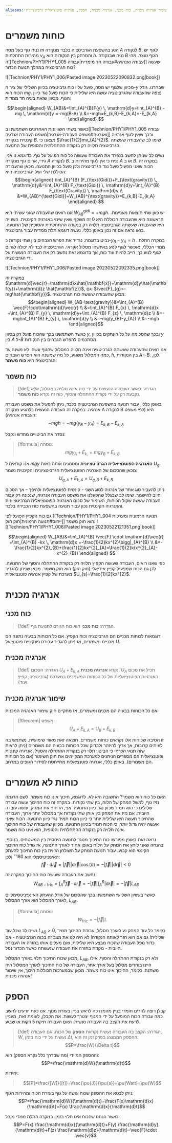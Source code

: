```yaml
---
aliases: כוח משמר, שימור אנרגיה מכנית, כוח מכני, אנרגיה מכנית, הספק, אנרגיה פוטנציאלית גרביטציונית
---
```


# כוחות משמרים

נניח גוף בעל מסה $m$ הנע בהשפעת הגרביטציה בלבד מנקודה $A$ לנקודה $B$. לגוף יש מהירות התחלתית $v_{A}$ והמרחק בין הנקודות הוא $h$. נניח שבנקודה $B$ הגוף נעצר. מהי ה[[Technion/PHY1/PHY1_005 עבודה ואנרגיה#עבודה חד מימדית|עבודה]] שעשה כוח הגרביטציה במהלך תנועת הכדור? 

![[Technion/PHY1/PHY1_006/Pasted image 20230522090832.png|book]]

מכיוון שלגוף יש מסה, פועל עליו כוח גרביטציה בכיוון השלילי של ציר ה-$y$ שבחרנו. גודל הכוח הוא $mg$. נצפה שהעבודה שהגרביטציה עושה היא שלילית כי הכוח פועל נגד כיוון הגוף. מכיוון שזאת בעיה חד ממדית:

$$\begin{aligned}
W_{AB}&=\int_{A}^{B}F(y)  \, \mathrm{d}y=\int_{A}^{B} -mg \, \mathrm{d}y =-mg(B-A) \\
&=-mgh=E_{k,B}-E_{k,A}=-E_{k,A}
\end{aligned} $$

כאשר בשתי השוויונות האחרונים השתמשנו ב[[Technion/PHY1/PHY1_005 עבודה ואנרגיה#משפט העבודה-אנרגיה|משפט העבודה אנרגיה]] ובכך שאין לגוף אנרגיה קינטית בנקודה $B$. מצאנו כי $\frac{1}{2}mv_{A}^{2}$. שימו לב שהעבודה שעשתה הגרביטציה תלויה רק בנקודה ההתחלתית והסופית של התנועה.

נשים לב שניתן לחשב בנפרד את העבודה שעושה כל כוח הפועל על גוף. בדוגמא זו אני, גידי, ארים גוף מנקודה $A$ לנקודה $B$. נניח כי אין לגוף מהירות ב $A$ או ב $B$. במקרה זה הכוח שאני מפעיל פועל נגד הגרביטציה ולכן פועל בכיוון התנועה. מכאן שהעבודה הכוללת שלי ושל הגרביטציה היא:
$$\begin{aligned}
\int_{A}^{B} (F_{\text{Gidi}}+F_{\text{gravity}}) \, \mathrm{d}y&=\int_{A}^{B} F_{\text{Gidi}} \, \mathrm{d}y+\int_{A}^{B} F_{\text{Gravity}} \, \mathrm{d}y \\
&=W_{AB}^{\text{Gidi}}+W_{AB}^{\text{gravity}}=E_{k,B}-E_{k,A}
\end{aligned}   $$

אנו רואים שהעבודה שאני עשיתי היא $W_{AB}^{\text{gidi}}=+mgh$.
יש כאן שתי תוצאות מעניינות. הראשונה היא שהעבודה הכוללת היא $0$ זה משקף שאין שינוי באנרגיה הקינטית. השנייה היא שהעבודה שעשתה הגרביטציה תלויה רק בנקודה ההתחלתית והסופית של התנועה. בואו נראה אם זה נכון באופן כללי. נעשה דוגמא תלת ממדית עבור גרביטציה.

נביט בדוגמה:
נגדיר את הפרש הגבהים בין שתי נקודות כ-$y_{B}-y_{A}=h$ . במקרה התלת ממדי הכללי, נאפשר לגוף לנוע באיזשהו מסלול אקראי. הגרביטציה לבד לא יכולה לגרום לגוף לנוע כך, חייב להיות עוד כוח, אך בדוגמא זאת נחשב רק את העבודה הנעשית על ידי הגרביטציה.

![[Technion/PHY1/PHY1_006/Pasted image 20230522092335.png|book]]

במקרה זה $\mathrm{d}\vec{r}=\mathrm{d}x\hat{\mathbf{x}}+\mathrm{d}y\hat{\mathbf{y}}+\mathrm{d}z \hat{\mathbf{z}}$, וגם $\vec{F}_{g}=-mg\hat{\mathbf{y}}$. מכאן שהעבודה שעושה כוח הגרביטציה:
$$\begin{aligned}
W_{AB-\text{gravity}}&=\int_{A}^{B} \vec{F}\cdot\mathrm{d}\vec{r}  \\
&=\int_{A}^{B} F_{x} \, \mathrm{d}x +\int_{A}^{B} F_{y} \, \mathrm{d}y+\int_{A}^{B} F_{z} \, \mathrm{d}z \\
&=-mg\int_{A}^{B} F_{y} \, \mathrm{d}y \\
&=-mg(y_{B}-y_{A}) \\
&=-mgh   
\end{aligned}$$

כאשר השתמשנו בכך שהכוח פועל רק בכיוון $y$, ובכך שהסכימה על כל העתקים בכיוון $y$ בין $A$ ל-$B$ מסתכמים להפרש הגבהים בין הנקודות.

אנו רואים שהעבודה שעשתה הגרביטציה אינה תלויה במסלול שהגוף עשה. לא משנה עד כמה המסלול משוגע, כל מה שמשנה הוא הפרש הגבהים, $h$, בין הנקודות $A$ ו-$B$. לכן, הגרביטציה היא **כוח משמר**:

## כוח משמר
>[!def] הגדרה:
כאשר העבודה הנעשית על ידי כוח אינה תלויה במסלול, אלא נקבעת רק על ידי נקודת ההתחלה והסוף, כוח זה נקרא **כוח משמר**.

באופן כללי, עבור תנועה בהשפעת הגרביטציה בלבד, ניתן להפעיל את משפט העבודה אנרגיה. במקרה זה העבודה הנעשית בלהגיע מנקודה A לנקודה B היא (לפי משפט העבודה אנרגיה):
$$-mgh=-mg(y_{B}-y_{A})=E_{k,B}-E_{k,A}$$

נסדר את הביטויים מחדש ונקבל:
>[!formula] נוסחה:
$$mgy_{A}+E_{k,}=mgy_{B}+E_{k,B}$$


אנו קוראים ל $mgy$ **האנרגיה הפוטנציאלית הגרביטציונית** ומסמנים אותה באות $U_{g}$. מכאן שהסכום של האנרגיה הפוטנציאלית הגרביטציונית והקינטית נשמר:
$$U_{g,A}+E_{k,A}=U_{g,B}+E_{k,B}$$

ניתן להעביר סוג אחד של אנרגיה לסוג השני - קינטית לפוטנציאלית ולהיפך – אך הסכום חייב להישמר. שימו לב שבגלל שהפעלנו את משפט העבודה אנרגיה, שנכונה רק עבור העבודה שעשה שקול הכוחות, השימור של סכום האנרגיה הפוטנציאלית הגרביטציונית והאנרגיה הקינטית נכון עבור תנועה בהשפעת כוח הכבידה בלבד.

גם כוח הקפיץ הפועל לפי [[Technion/PHY1/PHY1_004 תנועה הרמונית ומערכות ייחוס#תנועה הרמונית|חוק הוק]] הוא חוק משמר:
![[Technion/PHY1/PHY1_006/Pasted image 20230522121351.png|book]]

$$\begin{aligned}
W_{AB}&=\int_{A}^{B} \vec{F} \cdot \mathrm{d}\vec{r} =\int_{A}^{B} -kx \, \mathrm{d}x =-\frac{1}{2}kx^{2}\bigg|_{A}^{B} \\
&=-\frac{1}{2}kx^{2}_{B}+\frac{1}{2}kx^{2}_{A}=\frac{1}{2}k(x^{2}_{A}-x^{2}_{B})
\end{aligned} $$

כפי שאנו רואים, העבודה שעושה הקפיץ תלויה רק בנקודת ההתחלה והסוף של התנועה. לכן גם הכוח שמפעיל קפיץ אידיאלי (חוק הוק) הוא חוק משמר. מכאן שניתן להגדיר מערכת של קפיץ אנרגיה פוטנציאלית $U_{s}=\frac{1}{2}kx^{2}$.

# אנרגיה מכנית
## כוח מכני
>[!def] הגדרה:
>**כוח מכני** הוא כוח הגורם לתנועת גוף.


דוגמאות לכוחות מכניים הם הגרביטציה וכוח הקפיץ. אם כל הכוחות בבעיה נתונה הם מכניים ומשמרים, אז ניתן להגדיר עבורם פונקציית פוטנציאל $U$.

## אנרגיה מכנית
>[!def] הגדרה:
>הסכום $U_{A}+E_{k,A}$ נקרא **אנרגיה מכנית**. $U_{A}$ תכיל את סכום האנרגיות הפוטנציאליות של כל הכוחות המשמרים במערכת (גרביטציה, קפיץ ועוד).

##  שימור אנרגיה מכנית
אם כל הכוחות בבעיה הם מכנים ומשמרים, אז מתקיים חוק שימור האנרגיה המכנית:
>[!theorem] משפט:
>$$U_{A}+E_{k,A}=U_{B}+E_{k,B}$$

זו הסיבה שכוחות אלו נקראים כוחות משמרים. תוצאה זאת מאוד שימושית. נשתמש בה לעיתים קרובות, אך צריך להיזהר ולבדוק שכל הכוחות בבעיה הם משמרים (ניתן לראות שזה תנאי הכרחי כי הביטוי תלוי רק בנקודת ההתחלה והסוף). אנרגיה קינטית ופוטנציאלית הם מספרים הניתנים למערכת המקיימים את חוק השימור (אם כל הכוחות הם משמרים). באופן כללי, אנרגיה פוטנציאלית מתייחסת לסידור הגופים במרחב.

# כוחות לא משמרים

האם כל כוח הוא משמר? התשובה היא לא. לדוגמא, חיכוך אינו כוח משמר. לשם הדגמה נזיז גוף, למשל המחק של הלוח, בין שתי נקודות. במקרה זה כוח החיכוך עושה עבודה שלילית כי הוא תמיד מכוון נגד כיוון התנועה. אני, הדוחף את המחק, עושה עובדה חיובית. אם נזיז את המחק בין אותן שתי נקודות אך במסלול יותר ארוך, העבודה שהחיכוך תעשה היא שלילית יותר כי כיוון הכוח תמיד נגד כיוון התנועה. הכוח שאני אעשה יהיה גדול יותר, כי הכוח תמיד בכיוון התנועה. מכיוון שהעבודה של כוח החיכוך אינה תלויה רק בנקודה ההתחלתית והסופית, הוא אינו כוח משמר.

נראה זאת באופן מפורש: כוח החיכוך מנוגד לתנועה היחסית בין המשטחים. בנוסף, בהנחה שאני לוחץ את המחק על הלוח באופן אחיד לאורך התנועה, אז גודל כוח החיכוך הקינטי הוא קבוע. עבור תנועת המחק על השולחן הזווית בין כוח החיכוך להעתק האינפיטיסמלי הוא $180^{\circ}$ ולכן:
$$\vec{f}\cdot \mathrm{d}\vec{r}=|\vec{f}||\mathrm{d}\vec{r}|\cos (\pi)=-|\vec{f}||\mathrm{d}\vec{r}|<0$$

נחשב את העבודה שעושה כוח החיכוך במקרה זה:
$$W_{AB-\text{fric}}=\int_{A}^{B} \vec{f} \cdot \mathrm{d}\vec{r} =-|\vec{f}|\int_{A}^{B} | \mathrm{d}\vec{r}|=-|\vec{f}|L_{AB} $$


כאשר בשוויון השלישי השתמשנו בכך שהסכום של גודל ההעתק האינפיניטסימליים לאורך המסלול הוא אורך המסלול, $L_{AB}$.

>[!formula] נוסחה: 
 >$$W_{\text{fric}}=-|\vec{f}|L$$

נשים לב שכל עוד $L_{AB}>0$, כלומר כל עוד המחק נע לאורך מסלול, עבודת החיכוך תמיד שלילית! גם אם הוא חזר לאותה הנקודה! לא היה לנו את מצב זה בכוח הגרביטציה - אם כדור נופל העבודה שהכוח מבצע היא שלילית, ואם מעלים אותו בחזרה אז העבודה חיובית - מקזזת בחזרה את העבודה שנעשתה כאשר הכדור נפל.

מכאן שכוח החיכוך תלוי באורך המסלול, $L_{AB}$, ולא רק בנקודת ההתחלה והסוף. אילו היינו בוחרים מסלול בעל אורך אחר, העבודה של כוח החיכוך לאורך המסלול היה משתנה. כלומר, החיכוך אינו כוח משמר. מכאן שבמערכות הכוללות חיכוך, אין שימור אנרגיה מכנית!



# הספק

קבלן רוצה להרים חומרי בניין מהמדרכה לראש בניין בעזרת מנוף. אנו כעת יודעים לחשב כמה עבודה הכוח המופעל על ידי המנוף יצטרך לעשות. את הקבלן, לעומת זאת, מעניין לדעת את הקצב בה העבודה נעשית. האם העבודה תיקח 5 דקות או שבוע.

>[!def] הגדרה:
הקצב בה העבודה נעשית נקראת **הספק** של הכוח. אם העבודה, $W$, נעשית על ידי כוח בזמן $\Delta t$, ההספק הממוצע בפרק זמן זה הוא:
$$P=\frac{W}{\Delta t}$$
>
וההספק המיידי )מה שבדרך כלל נקרא הספק) הוא:
$$P=\frac{\mathrm{d}W}{\mathrm{d}t}$$
>
יחידות:
> $$[P]=\frac{[W]}{[t]}=\frac{\pu{J}}{\pu{s}}=\pu{Watt}=\pu{W}$$

ניתן לבטא את ההספק שכוח עושה על גוף בעזרת הכוח ומהירות הגוף:
$$P=\frac{\mathrm{d}W}{\mathrm{d}t}=\frac{F(x)\mathrm{d}x}{\mathrm{d}t}=F(x) \frac{\mathrm{d}x}{\mathrm{d}t}$$

כאשר הנחנו שהכוח אינו תלוי בזמן. במקרה התלת ממדי נקבל:
$$P=F(x) \frac{\mathrm{d}x}{\mathrm{d}t}+F(y) \frac{\mathrm{d}y}{\mathrm{d}t}+F(z)  \frac{\mathrm{d}z}{\mathrm{d}t}=\vec{F}\cdot \vec{v}$$
